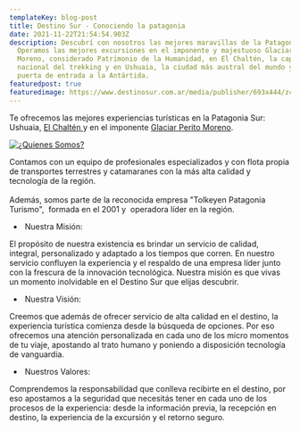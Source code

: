```yaml
---
templateKey: blog-post
title: Destino Sur - Conociendo la patagonia
date: 2021-11-22T21:54:54.903Z
description: Descubrí con nosotros las mejores maravillas de la Patagonia.
  Operamos las mejores excursiones en el imponente y majestuoso Glaciar Perito
  Moreno, considerado Patrimonio de la Humanidad, en El Chaltén, la capital
  nacional del trekking y en Ushuaia, la ciudad más austral del mundo y la
  puerta de entrada a la Antártida.
featuredpost: true
featuredimage: https://www.destinosur.com.ar/media/publisher/693x444/zc/Navegacio%CC%81n-Canal-Beagle-Destino-Sur%20-11.jpg
---
```

Te ofrecemos las mejores experiencias turísticas en la Patagonia Sur: Ushuaia, [El Chaltén ](https://www.destinosur.com.ar/es/excursiones/d-el-calafate/c-terrestres/14/vivi-el-chalten/)y en el imponente [Glaciar Perito Moreno](https://www.destinosur.com.ar/es/excursiones/d-el-calafate/c-terrestres/12/descubri-el-glaciar-perito-moreno/).

[![¿Quienes Somos?](https://www.destinosur.com.ar/media/publisher/1141x400/zc/resize-up/Navegacio%CC%81n-Canal-Beagle-Destino-Sur%20-9.jpg)](https://www.destinosur.com.ar/media/publisher/Navegacio%CC%81n-Canal-Beagle-Destino-Sur%20-9.jpg "¿Quienes Somos?")

Contamos con un equipo de profesionales especializados y con flota propia de transportes terrestres y catamaranes con la más alta calidad y tecnología de la región.\
\
Además, somos parte de la reconocida empresa "Tolkeyen Patagonia Turismo",  formada en el 2001 y  operadora líder en la región. 

*  Nuestra Misión:

El propósito de nuestra existencia es brindar un servicio de calidad, integral, personalizado y adaptado a los tiempos que corren. En nuestro servicio confluyen la experiencia y el respaldo de una empresa líder junto con la frescura de la innovación tecnológica. Nuestra misión es que vivas un momento inolvidable en el Destino Sur que elijas descubrir.

*  Nuestra Visión:

Creemos que además de ofrecer servicio de alta calidad en el destino, la experiencia turística comienza desde la búsqueda de opciones. Por eso ofrecemos una atención personalizada en cada uno de los micro momentos de tu viaje, apostando al trato humano y poniendo a disposición tecnología de vanguardia. 

*  Nuestros Valores:

Comprendemos la responsabilidad que conlleva recibirte en el destino, por eso apostamos a la seguridad que necesitás tener en cada uno de los procesos de la experiencia: desde la información previa, la recepción en destino, la experiencia de la excursión y el retorno seguro.

<!--EndFragment-->